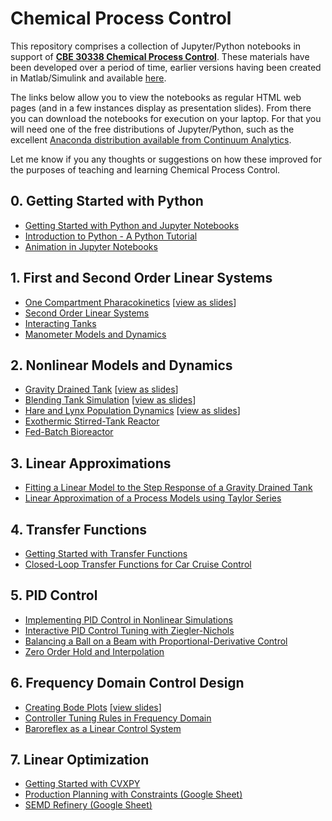 # Chemical Process Control

This repository comprises a collection of Jupyter/Python notebooks in support of [**CBE 30338 Chemical Process Control**](https://sakailogin.nd.edu/portal/site/SP17-CBE-30338-01). These materials have been developed over a period of time, earlier versions having been created in Matlab/Simulink and available [here](REAME_DEPRECATED.md).

The links below allow you to view the notebooks as regular HTML web pages (and in a few instances display as presentation slides). From there you can download the notebooks for execution on your laptop. For that you will need one of the free distributions of Jupyter/Python, such as the excellent [Anaconda distribution available from Continuum Analytics](https://www.continuum.io/downloads).  

Let me know if you any thoughts or suggestions on how these improved for the purposes of teaching and learning Chemical Process Control.


## 0. Getting Started with Python


* [Getting Started with Python and Jupyter Notebooks](http://nbviewer.jupyter.org/github/jckantor/CBE30338/blob/master/notebooks/Getting%20Started%20with%20Python.ipynb)
* [Introduction to Python - A Python Tutorial](http://nbviewer.jupyter.org/github/jckantor/CBE30338/blob/master/notebooks/Introduction%20to%20Python%20-%20A%20Python%20Tutorial.ipynb)
* [Animation in Jupyter Notebooks](http://nbviewer.jupyter.org/github/jckantor/CBE30338/blob/master/notebooks/Animation%20in%20Jupyter%20Notebooks.ipynb)

## 1. First and Second Order Linear Systems

* [One Compartment Pharacokinetics](http://nbviewer.jupyter.org/github/jckantor/CBE30338/blob/master/notebooks/One%20Compartment%20Pharmacokinetics.ipynb) [[view as slides](http://nbviewer.jupyter.org/format/slides/github/jckantor/CBE30338/blob/master/notebooks/One%20Compartment%20Pharmacokinetics.ipynb#/)]
* [Second Order Linear Systems](http://nbviewer.jupyter.org/github/jckantor/CBE30338/blob/master/notebooks/Second%20Order%20Linear%20Systems.ipynb)
* [Interacting Tanks](http://nbviewer.jupyter.org/github/jckantor/CBE30338/blob/master/notebooks/Interacting%20Tanks.ipynb)
* [Manometer Models and Dynamics](http://nbviewer.jupyter.org/github/jckantor/CBE30338/blob/master/notebooks/Manometer%20Models%20and%20Dynamics.ipynb)

## 2. Nonlinear Models and Dynamics

* [Gravity Drained Tank](http://nbviewer.jupyter.org/github/jckantor/CBE30338/blob/master/notebooks/Gravity%20Drained%20Tank.ipynb) [[view as slides](http://nbviewer.jupyter.org/format/slides/github/jckantor/CBE30338/blob/master/notebooks/Gravity%20Drained%20Tank.ipynb#/)]
* [Blending Tank Simulation](http://nbviewer.jupyter.org/github/jckantor/CBE30338/blob/master/notebooks/Blending%20Tank%20Simulation.ipynb) [[view as slides](http://nbviewer.jupyter.org/format/slides/github/jckantor/CBE30338/blob/master/notebooks/Blending%20Tank%20Simulation.ipynb#/)]
* [Hare and Lynx Population Dynamics](http://nbviewer.jupyter.org/github/jckantor/CBE30338/blob/master/notebooks/HareLynx/Hare%20and%20Lynx%20Population%20Dynamics.ipynb) [[view as slides](http://nbviewer.jupyter.org/format/slides/github/jckantor/CBE30338/blob/master/notebooks/HareLynx/Hare%20and%20Lynx%20Population%20Dynamics.ipynb#/)]
* [Exothermic Stirred-Tank Reactor](http://nbviewer.jupyter.org/github/jckantor/CBE30338/blob/master/notebooks/Exothermic%20CSTR.ipynb)
* [Fed-Batch Bioreactor](http://nbviewer.jupyter.org/github/jckantor/CBE30338/blob/master/notebooks/Fed%20Batch%20Bioreactor.ipynb)

## 3. Linear Approximations

* [Fitting a Linear Model to the Step Response of a Gravity Drained Tank](http://nbviewer.jupyter.org/github/jckantor/CBE30338/blob/master/notebooks/Fitting%20a%20Linear%20Model%20to%20the%20Step%20Response%20of%20a%20Gravity%20Drained%20Tank.ipynb)
* [Linear Approximation of a Process Models using Taylor Series](http://nbviewer.jupyter.org/github/jckantor/CBE30338/blob/master/notebooks/Linear%20Approximation%20of%20Process%20Models.ipynb?flush_cache=true)

## 4. Transfer Functions

* [Getting Started with Transfer Functions](http://nbviewer.jupyter.org/github/jckantor/CBE30338/blob/master/notebooks/Getting%20Started%20with%20Transfer%20Functions.ipynb?flush_cache=true)
* [Closed-Loop Transfer Functions for Car Cruise Control](http://nbviewer.jupyter.org/github/jckantor/CBE30338/blob/master/notebooks/Closed-Loop%20Transfer%20Functions%20for%20Car%20Cruise%20Control.ipynb)

## 5. PID Control

* [Implementing PID Control in Nonlinear Simulations](http://nbviewer.jupyter.org/github/jckantor/CBE30338/blob/master/notebooks/Implementing%20PID%20Control%20in%20Nonlinear%20Simulations.ipynb?flush_cache=true)
* [Interactive PID Control Tuning with Ziegler-Nichols](http://nbviewer.jupyter.org/github/jckantor/CBE30338/blob/master/notebooks/Interactive%20PID%20Control%20Tuning%20with%20%20Ziegler-Nichols.ipynb)
* [Balancing a Ball on a Beam with Proportional-Derivative Control](http://nbviewer.jupyter.org/github/jckantor/Ball-and-Beam/blob/master/index.ipynb)
* [Zero Order Hold and Interpolation](http://nbviewer.jupyter.org/github/jckantor/CBE30338/blob/master/notebooks/Zero%20Order%20Hold%20and%20Interpolation.ipynb)

## 6. Frequency Domain Control Design

* [Creating Bode Plots](http://nbviewer.jupyter.org/github/jckantor/CBE30338/blob/master/notebooks/Creating%20Bode%20Plots.ipynb) [[view slides](http://nbviewer.jupyter.org/format/slides/github/jckantor/CBE30338/blob/master/notebooks/Creating%20Bode%20Plots.ipynb#/)]
* [Controller Tuning Rules in Frequency Domain](http://nbviewer.jupyter.org/github/jckantor/CBE30338/blob/master/notebooks/Controller%20Tuning%20Rules%20in%20Frequency%20Domain.ipynb)
* [Baroreflex as a Linear Control System](http://nbviewer.jupyter.org/github/jckantor/CBE30338/blob/master/notebooks/Baroreflex%20as%20a%20Linear%20Control%20System.ipynb)

## 7. Linear Optimization

* [Getting Started with CVXPY](http://nbviewer.ipython.org/github/jckantor/CBE30338/blob/master/notebooks/Getting%20Started%20with%20CVXPY.ipynb)
* [Production Planning with Constraints (Google Sheet)](https://docs.google.com/spreadsheets/d/1StL_Z-GnE23LuS93mr9fybxmcAopFuWVvGTauJgvxng/edit?usp=sharing)
* [SEMD Refinery (Google Sheet)](https://docs.google.com/spreadsheets/d/1x-DX4rnt6LCLiDpuSEwZDF0zs5mpVrpcjlU5kb2dmUA/edit?usp=sharing)


